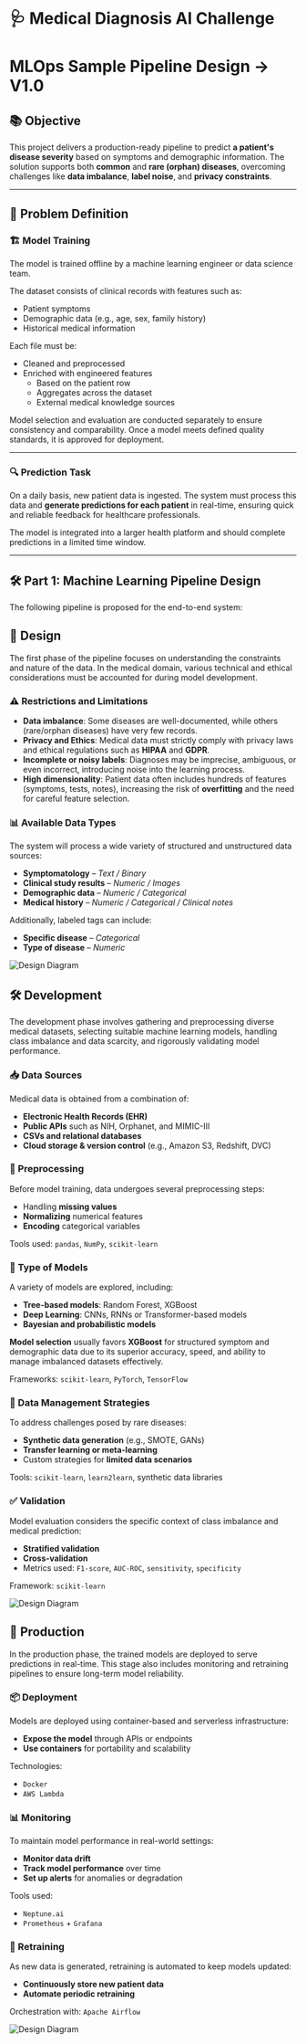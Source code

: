 # 🩺 Medical Diagnosis AI Challenge
# MLOps Sample Pipeline Design -> V1.0

## 📚 Objective

This project delivers a production-ready pipeline to predict **a patient's disease severity** based on symptoms and demographic information. The solution supports both **common** and **rare (orphan) diseases**, overcoming challenges like **data imbalance**, **label noise**, and **privacy constraints**.

---

## 🧠 Problem Definition

### 🏗️ Model Training

The model is trained offline by a machine learning engineer or data science team.

The dataset consists of clinical records with features such as:
- Patient symptoms
- Demographic data (e.g., age, sex, family history)
- Historical medical information

Each file must be:
- Cleaned and preprocessed
- Enriched with engineered features
  - Based on the patient row
  - Aggregates across the dataset
  - External medical knowledge sources

Model selection and evaluation are conducted separately to ensure consistency and comparability. Once a model meets defined quality standards, it is approved for deployment.

---

### 🔍 Prediction Task

On a daily basis, new patient data is ingested. The system must process this data and **generate predictions for each patient** in real-time, ensuring quick and reliable feedback for healthcare professionals.

The model is integrated into a larger health platform and should complete predictions in a limited time window.

---

## 🛠️ Part 1: Machine Learning Pipeline Design

The following pipeline is proposed for the end-to-end system:

## 🧩 Design

The first phase of the pipeline focuses on understanding the constraints and nature of the data. In the medical domain, various technical and ethical considerations must be accounted for during model development.

### ⚠️ Restrictions and Limitations

- **Data imbalance**: Some diseases are well-documented, while others (rare/orphan diseases) have very few records.
- **Privacy and Ethics**: Medical data must strictly comply with privacy laws and ethical regulations such as **HIPAA** and **GDPR**.
- **Incomplete or noisy labels**: Diagnoses may be imprecise, ambiguous, or even incorrect, introducing noise into the learning process.
- **High dimensionality**: Patient data often includes hundreds of features (symptoms, tests, notes), increasing the risk of **overfitting** and the need for careful feature selection.

### 📊 Available Data Types

The system will process a wide variety of structured and unstructured data sources:

- **Symptomatology** – _Text / Binary_
- **Clinical study results** – _Numeric / Images_
- **Demographic data** – _Numeric / Categorical_
- **Medical history** – _Numeric / Categorical / Clinical notes_

Additionally, labeled tags can include:
- **Specific disease** – _Categorical_
- **Type of disease** – _Numeric_

![Design Diagram](https://github.com/user-attachments/assets/299e1466-caf4-4bca-9546-f1aa78272682)


## 🛠️ Development

The development phase involves gathering and preprocessing diverse medical datasets, selecting suitable machine learning models, handling class imbalance and data scarcity, and rigorously validating model performance.

### 📥 Data Sources

Medical data is obtained from a combination of:
- **Electronic Health Records (EHR)**
- **Public APIs** such as NIH, Orphanet, and MIMIC-III
- **CSVs and relational databases**
- **Cloud storage & version control** (e.g., Amazon S3, Redshift, DVC)

### 🧹 Preprocessing

Before model training, data undergoes several preprocessing steps:
- Handling **missing values**
- **Normalizing** numerical features
- **Encoding** categorical variables

Tools used: `pandas`, `NumPy`, `scikit-learn`

### 🧠 Type of Models

A variety of models are explored, including:
- **Tree-based models**: Random Forest, XGBoost
- **Deep Learning**: CNNs, RNNs or Transformer-based models
- **Bayesian and probabilistic models**

**Model selection** usually favors **XGBoost** for structured symptom and demographic data due to its superior accuracy, speed, and ability to manage imbalanced datasets effectively.

Frameworks: `scikit-learn`, `PyTorch`, `TensorFlow`

### 🧬 Data Management Strategies

To address challenges posed by rare diseases:
- **Synthetic data generation** (e.g., SMOTE, GANs)
- **Transfer learning or meta-learning**
- Custom strategies for **limited data scenarios**

Tools: `scikit-learn`, `learn2learn`, synthetic data libraries

### ✅ Validation

Model evaluation considers the specific context of class imbalance and medical prediction:

- **Stratified validation**
- **Cross-validation**
- Metrics used: `F1-score`, `AUC-ROC`, `sensitivity`, `specificity`

Framework: `scikit-learn`

![Design Diagram](https://github.com/user-attachments/assets/8fa7012e-f92d-4dbe-b730-4b27cd11d6af)


## 🚀 Production

In the production phase, the trained models are deployed to serve predictions in real-time. This stage also includes monitoring and retraining pipelines to ensure long-term model reliability.

### 📦 Deployment

Models are deployed using container-based and serverless infrastructure:
- **Expose the model** through APIs or endpoints
- **Use containers** for portability and scalability

Technologies:
- `Docker`
- `AWS Lambda`

### 📊 Monitoring

To maintain model performance in real-world settings:
- **Monitor data drift**
- **Track model performance** over time
- **Set up alerts** for anomalies or degradation

Tools used:
- `Neptune.ai`
- `Prometheus` + `Grafana`

### 🔁 Retraining

As new data is generated, retraining is automated to keep models updated:
- **Continuously store new patient data**
- **Automate periodic retraining**

Orchestration with: `Apache Airflow`

![Design Diagram](https://github.com/user-attachments/assets/73fc7e1f-77b2-4212-895d-b044fe4aae1b)


